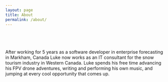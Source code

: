 ```yaml
---
layout: page
title: About
permalink: /about/
---
```


<section id="main">
	<header>
 		<span class="avatar"><img class=responsiveavatar src="{{site.baseurl}}/images/profile_photo.jpg" alt="" /></span>
    </header>
</section>

After working for 5 years as a software developer in enterprise forecasting in Markham, Canada Luke now works as an IT consultant for the snow tourism industry in Western Canada. Luke spends his free time advancing his FPV drone adventures, writing and performing his own music, and jumping at every cool opportunity that comes up.


